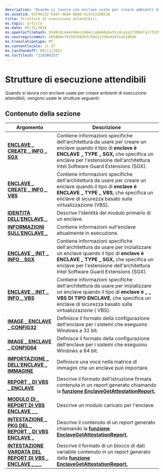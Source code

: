 ```yaml
---
description: 'Quando si lavora con enclave usate per creare ambienti di esecuzione attendibili, vengono usate le strutture seguenti:'
ms.assetid: 61F99132-E947-4EA4-86A0-914CE316B53A
title: Strutture di esecuzione attendibili
ms.topic: article
ms.date: 05/31/2018
ms.openlocfilehash: 9349c8c4e4c04ecc664ccab668abe55cdca1e1720b6fa17fd35bb7139f53f19c
ms.sourcegitcommit: e858bbe701567d4583c50a11326e42d7ea51804b
ms.translationtype: MT
ms.contentlocale: it-IT
ms.lasthandoff: 08/11/2021
ms.locfileid: "118386252"
---
```

# <a name="trusted-execution-structures"></a>Strutture di esecuzione attendibili

Quando si lavora con enclave usate per creare ambienti di esecuzione attendibili, vengono usate le strutture seguenti:

## <a name="in-this-section"></a>Contenuto della sezione



| Argomento                                                                                         | Descrizione                                                                                                                                                                                                                             |
|-----------------------------------------------------------------------------------------------|-----------------------------------------------------------------------------------------------------------------------------------------------------------------------------------------------------------------------------------------|
| [**ENCLAVE \_ CREATE \_ INFO \_ SGX**](/windows/desktop/api/winnt/ns-winnt-enclave_create_info_sgx)<br/>                      | Contiene informazioni specifiche dell'architettura da usare per creare un enclave quando il tipo di **enclave è ENCLAVE \_ TYPE \_ SGX,** che specifica un enclave per l'estensione dell'architettura Intel Software Guard Extensions (SGX).<br/>     |
| [**ENCLAVE \_ CREATE \_ INFO \_ VBS**](/windows/desktop/api/winnt/ns-winnt-enclave_create_info_vbs)<br/>                      | Contiene informazioni specifiche dell'architettura da usare per creare un enclave quando il tipo di **enclave è ENCLAVE \_ TYPE \_ VBS,** che specifica un enclave di sicurezza basato sulla virtualizzazione (VBS).<br/>                                       |
| [**IDENTITÀ DELL'ENCLAVE \_**](/windows/desktop/api/ntenclv/ns-ntenclv-enclave_identity)<br/>                                      | Descrive l'identità del modulo primario di un enclave. <br/>                                                                                                                                                                 |
| [**INFORMAZIONI SULL'ENCLAVE \_**](/windows/desktop/api/ntenclv/ns-ntenclv-enclave_information)<br/>                                | Contiene informazioni sull'enclave attualmente in esecuzione.<br/>                                                                                                                                                                  |
| [**ENCLAVE \_ INIT \_ INFO \_ SGX**](/windows/desktop/api/winnt/ns-winnt-enclave_init_info_sgx)<br/>                          | Contiene informazioni specifiche dell'architettura da usare per inizializzare un enclave quando il tipo di **enclave è ENCLAVE \_ TYPE \_ SGX,** che specifica un enclave per l'estensione dell'architettura Intel Software Guard Extensions (SGX).<br/> |
| [**ENCLAVE \_ INIT \_ INFO \_ VBS**](/windows/desktop/api/winnt/ns-winnt-enclave_init_info_vbs)<br/>                          | Contiene informazioni specifiche dell'architettura da usare per inizializzare un enclave quando il tipo di **enclave è \_ \_ VBS DI TIPO ENCLAVE**, che specifica un enclave di sicurezza basato sulla virtualizzazione ( VBS).<br/>                                   |
| [**IMAGE \_ ENCLAVE \_ CONFIG32**](/windows/desktop/api/winnt/ns-winnt-image_enclave_config32)<br/>                         | Definisce il formato della configurazione dell'enclave per i sistemi che eseguono Windows a 32 bit.<br/>                                                                                                                                          |
| [**IMAGE \_ ENCLAVE \_ CONFIG64**](/previous-versions/windows/desktop/legacy/mt844244(v=vs.85))<br/>                         | Definisce il formato della configurazione dell'enclave per i sistemi che eseguono Windows a 64 bit.<br/>                                                                                                                                          |
| [**IMPORTAZIONE \_ DELL'ENCLAVE \_ IMMAGINE**](/windows/desktop/api/winnt/ns-winnt-image_enclave_import)<br/>                             | Definisce una voce nella matrice di immagini che un enclave può importare.<br/>                                                                                                                                                           |
| [**REPORT \_ DI VBS \_ ENCLAVE**](/windows/desktop/api/ntenclv/ns-ntenclv-vbs_enclave_report)<br/>                                 | Descrive il formato dell'istruzione firmata contenuta in un report generato chiamando la [**funzione EnclaveGetAttestationReport.**](/windows/desktop/api/winenclaveapi/nf-winenclaveapi-enclavegetattestationreport)<br/>                                                     |
| [**MODULO DI \_ REPORT DI VBS ENCLAVE \_ \_**](/windows/desktop/api/ntenclv/ns-ntenclv-vbs_enclave_report_module)<br/>                  | Descrive un modulo caricato per l'enclave.<br/>                                                                                                                                                                                   |
| [**INTESTAZIONE \_ PKG DEL \_ REPORT \_ DI VBS ENCLAVE \_**](/windows/desktop/api/ntenclv/ns-ntenclv-vbs_enclave_report_pkg_header)<br/>         | Descrive il contenuto di un report generato chiamando la [**funzione EnclaveGetAttestationReport.**](/windows/desktop/api/winenclaveapi/nf-winenclaveapi-enclavegetattestationreport)<br/>                                                                                     |
| [**INTESTAZIONE VARDATA DEL REPORT DI VBS \_ ENCLAVE \_ \_ \_**](/windows/desktop/api/ntenclv/ns-ntenclv-vbs_enclave_report_vardata_header)<br/> | Descrive il formato di un blocco di dati variabile contenuto in un report generato dalla [**funzione EnclaveGetAttestationReport.**](/windows/desktop/api/winenclaveapi/nf-winenclaveapi-enclavegetattestationreport)<br/>                                                          |



 

 

 
